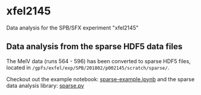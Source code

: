 # xfel2145
Data analysis for the SPB/SFX experiment "xfel2145"

## Data analysis from the sparse HDF5 data files
The MelV data (runs 564 - 596) has been converted to sparse HDF5 files, located in ```/gpfs/exfel/exp/SPB/201802/p002145/scratch/sparse/```.

Checkout out the example notebook: [sparse-example.ipynb](analysis/tutorial/sparse-example.ipynb) and the sparse data analysis library: [sparse.py](offline/sparse.py)
